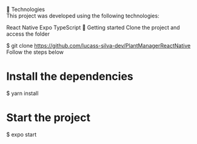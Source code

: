 🧪 Technologies </br>
This project was developed using the following technologies:

React Native
Expo
TypeScript
🚀 Getting started
Clone the project and access the folder

$ git clone https://github.com/lucass-silva-dev/PlantManagerReactNative
Follow the steps below

# Install the dependencies
$ yarn install

# Start the project
$ expo start

